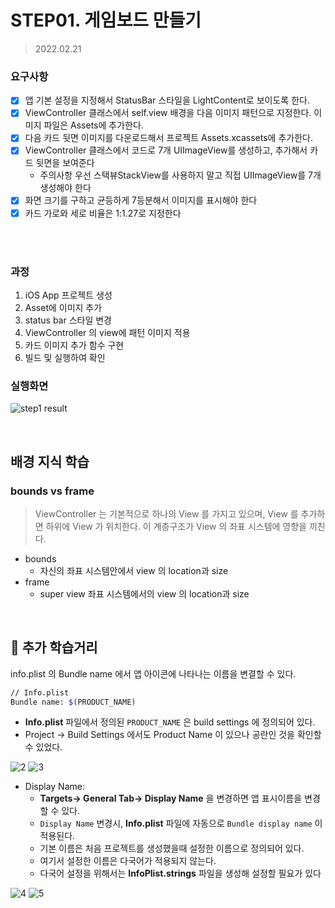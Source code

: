 # STEP01. 게임보드 만들기

> 2022.02.21

### 요구사항

- [x] 앱 기본 설정을 지정해서 StatusBar 스타일을 LightContent로 보이도록 한다.
- [x] ViewController 클래스에서 self.view 배경을 다음 이미지 패턴으로 지정한다. 이미지 파일은 Assets에 추가한다.
- [x] 다음 카드 뒷면 이미지를 다운로드해서 프로젝트 Assets.xcassets에 추가한다.
- [x] ViewController 클래스에서 코드로 7개 UIImageView를 생성하고, 추가해서 카드 뒷면을 보여준다
  - 주의사항 우선 스택뷰StackView를 사용하지 말고 직접 UIImageView를 7개 생성해야 한다
- [x] 화면 크기를 구하고 균등하게 7등분해서 이미지를 표시해야 한다
- [x] 카드 가로와 세로 비율은 1:1.27로 지정한다

<br/>
<br/>

### 과정

1. iOS App 프로젝트 생성
2. Asset에 이미지 추가
3. status bar 스타일 변경
4. ViewController 의 view에 패턴 이미지 적용
5. 카드 이미지 추가 함수 구현
6. 빌드 및 실행하여 확인

### 실행화면

![step1 result](https://user-images.githubusercontent.com/12508578/154943919-5c2c72d4-b1ca-485f-a45f-c56ca658c162.png)

<br/>

## 배경 지식 학습

### bounds vs frame

> ViewController 는 기본적으로 하나의 View 를 가지고 있으며,
> View 를 추가하면 하위에 View 가 위치한다.
> 이 계층구조가 View 의 좌표 시스템에 영향을 끼친다.

- bounds
  - 자신의 좌표 시스템안에서 view 의 location과 size
- frame
  - super view 좌표 시스템에서의 view 의 location과 size

<br/>

## 🧁 추가 학습거리

info.plist 의 Bundle name 에서 앱 아이콘에 나타나는 이름을 변결할 수 있다.

```bash
// Info.plist
Bundle name: $(PRODUCT_NAME)
```

- **Info.plist** 파일에서 정의된 `PRODUCT_NAME` 은 build settings 에 정의되어 있다.
- Project → Build Settings 에서도 Product Name 이 있으나 공란인 것을 확인할 수 있었다.

![2](https://user-images.githubusercontent.com/12508578/154943370-5de7c16f-0d3f-4d09-889e-35242bc6c31b.png)
![3](https://user-images.githubusercontent.com/12508578/154943390-6fb83982-9e0e-4de6-bb33-91fb3b00339a.png)

- Display Name:
  - **Targets→ General Tab→ Display Name** 을 변경하면 앱 표시이름을 변경할 수 있다.
  - `Display Name` 변경시, **Info.plist** 파일에 자동으로 `Bundle display name` 이 적용된다.
  - 기본 이름은 처음 프로젝트를 생성했을때 설정한 이름으로 정의되어 있다.
  - 여기서 설정한 이름은 다국어가 적용되지 않는다.
  - 다국어 설정을 위해서는 **InfoPlist.strings** 파일을 생성해 설정할 필요가 있다

![4](https://user-images.githubusercontent.com/12508578/154943406-7d26b0cc-2ce0-4b88-9892-88348c788af2.png)
![5](https://user-images.githubusercontent.com/12508578/154943416-58c631f1-038a-4091-86ed-483558f845b8.png)
